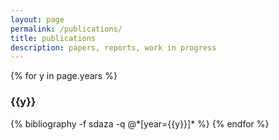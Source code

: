 ```yaml
---
layout: page
permalink: /publications/
title: publications
description: papers, reports, work in progress
---
```


{% for y in page.years %}
  <h3 class="year">{{y}}</h3>
  {% bibliography -f sdaza -q @*[year={{y}}]* %}
{% endfor %}
